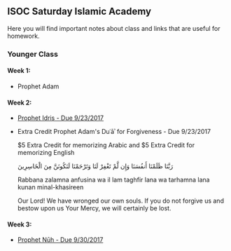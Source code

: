 ## ISOC Saturday Islamic Academy

Here you will find important notes about class and links that are useful for homework. 

### Younger Class

#### Week 1:
* Prophet Adam

#### Week 2:
* [Prophet Idris - Due 9/23/2017](https://www.youtube.com/watch?v=T2_7Y4Jrg0k)
* Extra Credit
    Prophet Adam's Duʿāʾ for Forgiveness - Due 9/23/2017
    
    $5 Extra Credit for memorizing Arabic and $5 Extra Credit for memorizing English
    
    
    رَبَّنَا ظَلَمْنَا أَنفُسَنَا وَإِن لَّمْ تَغْفِرْ لَنَا وَتَرْحَمْنَا لَنَكُونَنَّ مِنَ الْخَاسِرِينَ 
    
    Rabbana zalamna anfusina wa il lam taghfir lana wa tarhamna lana kunan minal-khasireen 
    
    Our Lord! We have wronged our own souls. If you do not forgive us and bestow upon us Your Mercy, we will certainly be lost.
   
#### Week 3:
* [Prophet Nūh - Due 9/30/2017](https://youtu.be/LGCm2IPlIsU)
